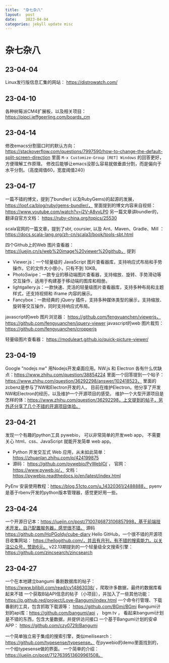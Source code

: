 ```yaml
---
title:  "杂七杂八"
layout:  post
date:    2023-04-04
categories: jekyll update misc
---
```


# 杂七杂八

## 23-04-04
Linux发行版信息汇集的网站： https://distrowatch.com/

## 23-04-10
各种树莓派CM4扩展板，以及相关项目： https://pipci.jeffgeerling.com/boards_cm

## 23-04-14
修改emacs分割窗口时的默认方向： https://stackoverflow.com/questions/7997590/how-to-change-the-default-split-screen-direction
里面 `M-x Customize-Group [RET] Windows` 的回答更好，方便理解工作原理。
修改后能够让emacs没那么容易就做垂直分割，而是偏向于水平分割。（高度阈值60，宽度阈值240）

## 23-04-17
一篇不错的博文，提到了bundler( 以及RubyGems)的起源的发展， https://loof.ca/blog/ruby/gems-bundler/， 里面提到的博文内容来自视频：https://www.youtube.com/watch?v=j2V-A8vvLP0
另一篇文章讲bundler的，翻译自官方文档： https://ruby-china.org/topics/25530

scala官网的一篇文章，提到了sbt, coursier, 以及 Ant、Maven、Gradle、Mill ：https://docs.scala-lang.org/zh-cn/scala3/book/tools-sbt.html

四个Github上的Web 图片查看器： https://juejin.cn/s/web%20image%20viewer%20github， 提到 
  - Viewer.js：一个轻量级的 JavaScript 图片查看器库，支持响应式布局和手势操作。它的文件大小很小，只有不到 10KB。
  - PhotoSwipe：一款专业的移动端图片查看器，支持缩放、旋转、手势滑动等交互操作，适用于构建基于移动端的图库和相册。
  - lightgallery.js：一款快速、灵活的轻量级图片查看器库，支持多种布局和主题样式，还支持视频和 iframe 内容的展示。
  - Fancybox：一款经典的 jQuery 插件，支持多种媒体类型的展示，支持缩放、旋转等交互操作，同时支持响应式布局。

javascript的web 图片浏览器：  https://github.com/fengyuanchen/viewerjs， https://github.com/fengyuanchen/jquery-viewer
javascript的web 图片裁剪： https://github.com/fengyuanchen/cropperjs

轻量级图片查看器： https://moduleart.github.io/quick-picture-viewer/

## 23-04-19
Google "nodejs nw"
用Nodejs开发桌面应用。NW.js 和 Electron 各有什么优缺点：https://www.zhihu.com/question/38854224
  里面一个回答提到一个帖子：https://www.zhihu.com/question/36292298/answer/102418523， 里面的zcbenz是参与了NW和Electron开发的人， 目前在维护Electron。他分享了开发NW和Electron的经历，以及维护一个开源项目的感受。
维护一个大型开源项目是怎样的体：https://www.zhihu.com/question/36292298，上文提到的帖子，另外还分享了几个不错的开源项目体验。

## 23-04-21
发现一个有趣的python工具 pywebio， 可以非常简单的开发web app， 不需要关心 html、css、JavaScript 就能开发简单 web app。
  - Python 开发交互式 Web 应用，从未如此简单： https://zhuanlan.zhihu.com/p/424199875
  - 源码： https://github.com/pywebio/PyWebIO/ ， 官网： https://www.pyweb.io/， 文档：https://pywebio.readthedocs.io/en/latest/index.html

PyEnv 安装使用教程：https://blog.51cto.com/u_14320361/2488888， pyenv是基于rbenv开发的python版本管理器，感觉更好用一些。

## 23-04-24
一个开源日记本：https://juejin.cn/post/7100746873106857998，基于前端技术开发，自己配置服务器，感觉很不错。 源码 https://github.com/HoPGoldy/cube-diary
Hello GitHub，一个很不错的开源项目收集网站： https://hellogithub.com/，并且有月刊，有不错的搜索能力。以关注公众号，赞助6元。
  v22.13期提到的一个轻量级全文搜索引擎： https://github.com/zincsearch/zincsearch

## 23-04-27
一个在本地建立bangumi 番剧数据库的帖子： https://www.bilibili.com/read/cv14863038/ ，爬取许多数据，最终的数据库看起来不错
一个获取B站API信息的帖子（小项目），并加入了一些其他功能： https://p.github.red/project/Love-Bangumi/index.html
一个命令行管理、下载番剧的工具，包含抓取下载源等： https://github.com/BGmi/BGmi
Bangumi计划的api库：https://github.com/bangumi/api ， bgm.tv ， 看起来bangumi计划是不错的东西，包含大量数据，并提供访问接口
一个基于Bangumi计划的安卓APP： https://github.com/czy0729/Bangumi

一个简单独立易于集成的搜索引擎，类似meilisearch： https://github.com/typesense/typesense。 在pywebio的demo里面找到的，一个给typesense做的界面。 一个简单的介绍：https://juejin.cn/post/7127639513609961508。

